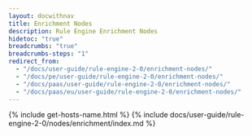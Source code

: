 ```yaml
---
layout: docwithnav
title: Enrichment Nodes
description: Rule Engine Enrichment Nodes
hidetoc: "true"
breadcrumbs: "true"
breadcrumbs-steps: "1"
redirect_from:
  - "/docs/user-guide/rule-engine-2-0/enrichment-nodes/"
  - "/docs/pe/user-guide/rule-engine-2-0/enrichment-nodes/"
  - "/docs/paas/user-guide/rule-engine-2-0/enrichment-nodes/"
  - "/docs/paas/eu/user-guide/rule-engine-2-0/enrichment-nodes/"
---
```


{% include get-hosts-name.html %}
{% include docs/user-guide/rule-engine-2-0/nodes/enrichment/index.md %}
